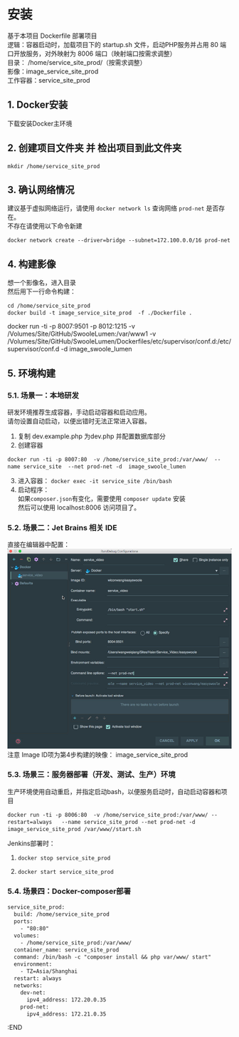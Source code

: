 # 安装 
基于本项目 Dockerfile 部署项目    
逻辑：容器启动时，加载项目下的 startup.sh 文件，启动PHP服务并占用 80 端口开放服务，对外映射为 8006 端口（映射端口按需求调整）  
目录： /home/service_site_prod/（按需求调整）   
影像：image_service_site_prod    
工作容器：service_site_prod  

## 1. Docker安装
下载安装Docker主环境

## 2. 创建项目文件夹 并 检出项目到此文件夹
`mkdir /home/service_site_prod`  

## 3. 确认网络情况
建议基于虚拟网络运行，请使用 `docker network ls` 查询网络 `prod-net` 是否存在。     
不存在请使用以下命令新建
```
docker network create --driver=bridge --subnet=172.100.0.0/16 prod-net
```

## 4. 构建影像   
想一个影像名，进入目录    
然后用下一行命令构建：   
```
cd /home/service_site_prod
docker build -t image_service_site_prod  -f ./Dockerfile .
```  


docker run -ti -p 8007:9501 -p 8012:1215  -v /Volumes/Site/GitHub/SwooleLumen:/var/www1 -v /Volumes/Site/GitHub/SwooleLumen/Dockerfiles/etc/supervisor/conf.d:/etc/supervisor/conf.d -d  image_swoole_lumen


## 5. 环境构建

### 5.1. 场景一：本地研发   
研发环境推荐生成容器，手动启动容器和启动应用。    
请勿设置自动启动，以便出错时无法正常进入容器。    
1. 复制 dev.example.php 为dev.php 并配置数据库部分
2. 创建容器  
``` 
docker run -ti -p 8007:80  -v /home/service_site_prod:/var/www/  --name service_site  --net prod-net -d  image_swoole_lumen
```    
3. 进入容器： `docker exec -it service_site /bin/bash`    
4. 启动程序：  ` `  
    如果`composer.json`有变化，需要使用 `composer update` 安装    
然后可以使用 localhost:8006 访问项目了。     


### 5.2. 场景二：Jet Brains 相关 IDE  
直接在编辑器中配置：
![Image](README_P1.jpg)
注意 Image ID项为第4步构建的映像： image_service_site_prod

### 5.3. 场景三：服务器部署（开发、测试、生产）环境  
生产环境使用自动重启，并指定启动bash，以便服务启动时，自动启动容器和项目    
```
docker run -ti -p 8006:80  -v /home/service_site_prod:/var/www/ --restart=always   --name service_site_prod --net prod-net -d  image_service_site_prod /var/www//start.sh
``` 
Jenkins部署时：
1.  `docker stop service_site_prod` 

4.  `docker start service_site_prod`


### 5.4. 场景四：Docker-composer部署

```
service_site_prod:
  build: /home/service_site_prod
  ports:
    - "80:80"
  volumes:
    - /home/service_site_prod:/var/www/
  container_name: service_site_prod
  command: /bin/bash -c "composer install && php var/www/ start"
  environment:
    - TZ=Asia/Shanghai
  restart: always
  networks:
    dev-net:
      ipv4_address: 172.20.0.35
    prod-net:
      ipv4_address: 172.21.0.35
```

:END